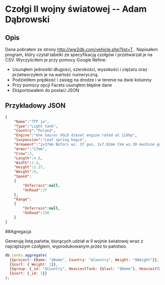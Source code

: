 # Czołgi II wojny światowej -- Adam Dąbrowski

## Opis
Dane pobrałem ze strony http://ww2db.com/vehicle.php?list=T . Napisałem program, który czytał tabelki ze specyfikacją czołgów i przetwarzał je na CSV. Wyczyściłem je przy pomocy Google Refine:
* Usunąłem jednostki długości, szerokości, wysokości i ciężaru oraz przetworzyłem je na wartość numeryczną.
* Podzieliłem prędkość i zasięg na drodze i w terenie na dwie kolumny
* Przy pomocy opcji Facets usunąłem błędne dane
* Eksportowałem do postaci JSON

## Przykładowy JSON
```json
{
	"Name":"7TP jw",
	"Type":"Light tank",
	"Country":"Poland",
	"Engine":"One Saurer VGLD diesel engine rated at 110hp",
	"Suspension":"Leaf spring bogie",
	"Armament":"1x37mm Bofors wz. 37 gun, 1x7.92mm Ckm wz.30 machine gun",
	"Armor":"17mm",
	"Crew":3,
	"Length":4.6,
	"Width":2.4,
	"Height":2.27,
	"Weight":9,
	"Speed":
	{
		"OnTerrain":null,
		"OnRoad":37
	},
	"Range":
	{
		"OnTerrain":null,
		"OnRoad":150
	}
}
```

##Agregacja

Generuję listę państw, biorących udział w II wojnie światowej wraz z najcięższym czołgiem, wyprodukowanym przez to państwo.

```js
db.tanks.aggregate(
  {$project: {Name: "$Name", Country: "$Country", Weight: "$Weight"}},
  {$sort: { Weight: 1}},
  {$group: {_id: "$Country", HeaviestTank: {$last: "$Name"}, HeaviestTankWeight: {$last: "$Weight"}}},
  {$sort: {_id: 1}}
);
```
